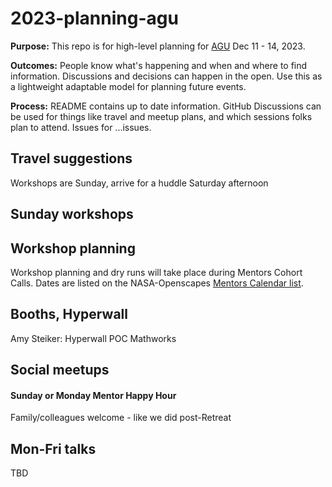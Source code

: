 # 2023-planning-agu

**Purpose:** This repo is for high-level planning for [AGU](https://www.agu.org/fall-meeting) Dec 11 - 14, 2023.

**Outcomes:** People know what's happening and when and where to find information. Discussions and decisions can happen in the open. Use this as a lightweight adaptable model for planning future events.

**Process:** README contains up to date information. GitHub Discussions can be used for things like travel and meetup plans, and which sessions folks plan to attend. Issues for ...issues.

## Travel suggestions

Workshops are Sunday, arrive for a huddle Saturday afternoon

## Sunday workshops



## Workshop planning

Workshop planning and dry runs will take place during Mentors Cohort Calls. Dates are listed on the NASA-Openscapes [Mentors Calendar list](https://nasa-openscapes.github.io/mentors.html#calendar).

## Booths, Hyperwall

Amy Steiker: Hyperwall POC Mathworks

## Social meetups
#### Sunday or Monday Mentor Happy Hour

Family/colleagues welcome - like we did post-Retreat


## Mon-Fri talks

TBD
